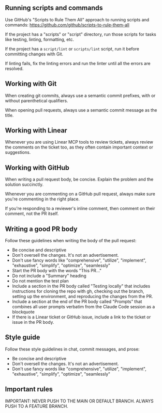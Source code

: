 ## Running scripts and commands

Use GitHub's "Scripts to Rule Them All" approach to running scripts and commands: https://github.com/github/scripts-to-rule-them-all

If the project has a "scripts" or "script" directory, run those scripts for tasks like testing, linting, formatting, etc.

If the project has a `script/lint` or `scripts/lint` script, run it before committing changes with Git.

If linting fails, fix the linting errors and run the linter until all the errors are resolved.

## Working with Git

When creating git commits, always use a semantic commit prefixes, with or without parenthetical qualifiers.

When opening pull requests, always use a semantic commit message as the title.

## Working with Linear

Whenever you are using Linear MCP tools to review tickets, always review the comments on the ticket too, as they often contain important context or suggestions.

## Working with GitHub

When writing a pull request body, be concise. Explain the problem and the solution succinctly.

Whenever you are commenting on a GitHub pull request, always make sure you're commenting in the right place.

If you're responding to a reviewer's inline comment, then comment on their comment, not the PR itself.

## Writing a good PR body

Follow these guidelines when writing the body of the pull request:

- Be concise and descriptive
- Don't oversell the changes. It's not an advertisement.
- Don't use fancy words like "comprehensive", "utilize", "implement", "exhaustive", "simplify", "optimize", "seamlessly"
- Start the PR body with the words "This PR..."
- Do not include a "Summary" heading
- Do not mention the test plan
- Include a section in the PR body called "Testing locally" that includes instructions for cloning the repo with gh, checking out the branch, setting up the environment, and reproducing the changes from the PR.
- Include a section at the end of the PR body called "Prompts" that combines all user prompts verbatim from the Claude Code session as a blockquote
- If there is a Linear ticket or GitHub issue, include a link to the ticket or issue in the PR body.

## Style guide

Follow these style guidelines in chat, commit messages, and prose:

- Be concise and descriptive
- Don't oversell the changes. It's not an advertisement.
- Don't use fancy words like "comprehensive", "utilize", "implement", "exhaustive", "simplify", "optimize", "seamlessly"

## Important rules

IMPORTANT: NEVER PUSH TO THE MAIN OR DEFAULT BRANCH. ALWAYS PUSH TO A FEATURE BRANCH.